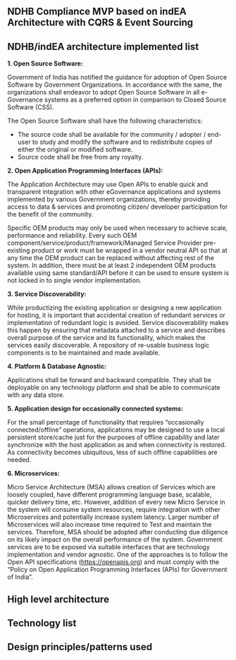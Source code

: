 **NDHB Compliance MVP based on indEA Architecture with CQRS & Event Sourcing**
----------------------------------------------------------------------------------------------------------------------------------------


**NDHB/indEA architecture implemented list**
----------------------------------------------------------------------------------------------------------------------------------------
**1. Open Source Software:** 

Government of India has notified the guidance for adoption of Open Source Software by Government Organizations. In accordance with the same, the organizations shall endeavor to adopt Open Source Software in all e-Governance systems as a preferred option in comparison to Closed Source Software (CSS). 

The Open Source Software shall have the following characteristics:
   * The source code shall be available for the community / adopter / end-user to study and modify the software and to redistribute          copies of either the original or modified software.
   * Source code shall be free from any royalty.
   
**2. Open Application Programming Interfaces (APIs):**

The Application Architecture may use Open APIs to enable quick and transparent integration with other eGovernance applications and systems implemented by various Government organizations, thereby providing access to data & services and promoting citizen/ developer participation for the benefit of the community. 

Specific OEM products may only be used when necessary to achieve scale, performance and reliability. Every such OEM component/service/product/framework/Managed Service Provider pre-existing product or work must be wrapped in a vendor neutral API so that at any time the OEM product can be replaced without affecting rest of the system. In addition, there must be at least 2 independent OEM products available using same standard/API before it can be used to ensure system is not locked in to single vendor implementation. 

**3. Service Discoverability:**

While productizing the existing application or designing a new application for hosting, it is important that accidental creation of redundant services or implementation of redundant logic is avoided. Service discoverability makes this happen by ensuring that metadata attached to a service and describes overall purpose of the service and its functionality, which makes the services easily discoverable. A repository of re-usable business logic components is to be maintained and made available.

**4. Platform & Database Agnostic:**

Applications shall be forward and backward compatible. They shall be deployable on any technology platform and shall be able to communicate with any data store.

**5. Application design for occasionally connected systems:**

For the small percentage of functionality that requires “occasionally connected/offline” operations, applications may be designed to use a local persistent store/cache just for the purposes of offline capability and later synchronize with the host application as and when connectivity is restored. As connectivity becomes ubiquitous, less of such offline capabilities are needed.

**6. Microservices:**

Micro Service Architecture (MSA) allows creation of Services which are loosely coupled, have different programming language base, scalable, quicker delivery time, etc. However, addition of every new Micro Service in the system will consume system resources, require integration with other Microservices and potentially increase system latency. Larger number of Microservices will also increase time required to Test and maintain the services. Therefore, MSA should be adopted after conducting due diligence on its likely impact on the overall performance of the system.
Government services are to be exposed via suitable interfaces that are technology implementation and vendor agnostic. One of the approaches is to follow the Open API specifications (https://openapis.org) and must comply with the “Policy on Open Application Programming Interfaces (APIs) for Government of India”. 

**High level architecture**
----------------------------------------------------------------------------------------------------------------------------------------


**Technology list**
----------------------------------------------------------------------------------------------------------------------------------------


**Design principles/patterns used**
----------------------------------------------------------------------------------------------------------------------------------------

